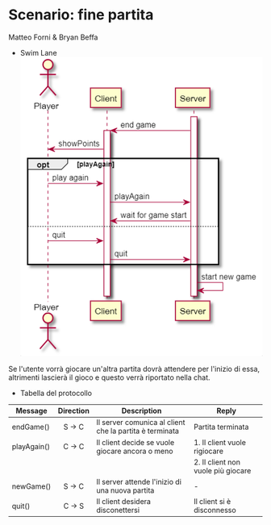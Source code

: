 # Scenario: fine partita
Matteo Forni & Bryan Beffa

- Swim Lane
![swim lane](endGame.jpg)

Se l'utente vorrà giocare un'altra partita dovrà attendere per l'inizio di essa, altrimenti lascierà il gioco e questo verrà riportato nella chat.

- Tabella del protocollo

| Message     | Direction | Description | Reply |
|----------|:-------------:|--------|------------|
| endGame() | S -> C       | Il server comunica al client che la partita è terminata | Partita terminata |
| playAgain()| C -> C | Il client decide se vuole giocare ancora o meno| 1. Il client vuole rigiocare|
||||2. Il client non vuole più giocare|
|newGame()| S -> C | Il server attende l'inizio di una nuova partita | -|
| quit() | C -> S | Il client desidera disconettersi | Il client si è disconnesso |
